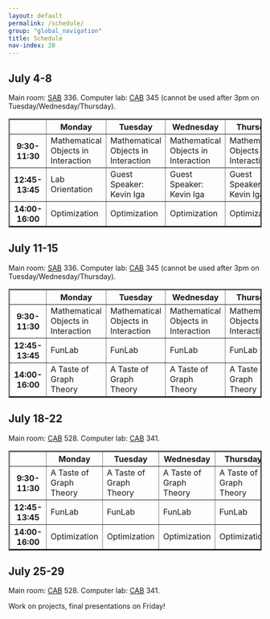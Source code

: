 ```yaml
---
layout: default
permalink: /schedule/
group: "global_navigation"
title: Schedule
nav-index: 20
---
```


<h2>July 4-8</h2>
Main room: <a href="https://www.google.com/maps/place/South+Academic+Bldg,+Edmonton,+AB+T6G+2G7,+Canada/@53.5256188,-113.5266235,17z/data=!3m1!4b1!4m5!3m4!1s0x53a022201b52338b:0x974f871c462f4cc5!8m2!3d53.5256403!4d-113.5247195" target="_blank">SAB</a> 336. Computer lab: <a href="https://www.google.com/maps/place/Central+Academic+Bldg/@53.525394,-113.5243396,17z/data=!4m2!3m1!1s0x53a02220149d284d:0xe5e92cbd3f987b1e" target="_blank">CAB</a> 345 (cannot be used after 3pm on Tuesday/Wednesday/Thursday).
<table border="2">
<tbody>
<tr>
<th></th>
<th>Monday</th>
<th>Tuesday</th>
<th>Wednesday</th>
<th>Thursday</th>
<th>Friday</th>
</tr>
<tr>
<th>9:30-11:30</th>
<td>Mathematical Objects in Interaction</td>
<td>Mathematical Objects in Interaction</td>
<td>Mathematical Objects in Interaction</td>
<td>Mathematical Objects in Interaction</td>
<td>Mathematical Objects in Interaction</td>
</tr>
<tr>
<th>12:45-13:45</th>
<td>Lab Orientation</td>
<td>Guest Speaker: Kevin Iga</td>
<td>Guest Speaker: Kevin Iga</td>
<td>Guest Speaker: Kevin Iga</td>
<td>Guest Speaker: Kevin Iga</td>
</tr>
<tr>
<th>14:00-16:00</th>
<td>Optimization</td>
<td>Optimization</td>
<td>Optimization</td>
<td>Optimization</td>
<td>Optimization</td>
</tr>
</tbody>
</table>
<h2>July 11-15</h2>
Main room: <a href="https://www.google.com/maps/place/South+Academic+Bldg,+Edmonton,+AB+T6G+2G7,+Canada/@53.5256188,-113.5266235,17z/data=!3m1!4b1!4m5!3m4!1s0x53a022201b52338b:0x974f871c462f4cc5!8m2!3d53.5256403!4d-113.5247195" target="_blank">SAB</a> 336. Computer lab: <a href="https://www.google.com/maps/place/Central+Academic+Bldg/@53.525394,-113.5243396,17z/data=!4m2!3m1!1s0x53a02220149d284d:0xe5e92cbd3f987b1e" target="_blank">CAB</a> 345 (cannot be used after 3pm on Tuesday/Wednesday/Thursday).
<table border="2">
<tbody>
<tr>
<th></th>
<th>Monday</th>
<th>Tuesday</th>
<th>Wednesday</th>
<th>Thursday</th>
<th>Friday</th>
</tr>
<tr>
<th>9:30-11:30</th>
<td>Mathematical Objects in Interaction</td>
<td>Mathematical Objects in Interaction</td>
<td>Mathematical Objects in Interaction</td>
<td>Mathematical Objects in Interaction</td>
<td>Mathematical Objects in Interaction</td>
</tr>
<tr>
<th>12:45-13:45</th>
<td>FunLab</td>
<td>FunLab</td>
<td>FunLab</td>
<td>FunLab</td>
<td>FunLab</td>
</tr>
<tr>
<th>14:00-16:00</th>
<td>A Taste of Graph Theory</td>
<td>A Taste of Graph Theory</td>
<td>A Taste of Graph Theory</td>
<td>A Taste of Graph Theory</td>
<td>A Taste of Graph Theory</td>
</tr>
</tbody>
</table>
<h2>July 18-22</h2>
Main room: <a href="https://www.google.com/maps/place/Central+Academic+Bldg/@53.525394,-113.5243396,17z/data=!4m2!3m1!1s0x53a02220149d284d:0xe5e92cbd3f987b1e" target="_blank">CAB</a> 528. Computer lab: <a href="https://www.google.com/maps/place/Central+Academic+Bldg/@53.525394,-113.5243396,17z/data=!4m2!3m1!1s0x53a02220149d284d:0xe5e92cbd3f987b1e" target="_blank">CAB</a> 341.
<table border="2">
<tbody>
<tr>
<th></th>
<th>Monday</th>
<th>Tuesday</th>
<th>Wednesday</th>
<th>Thursday</th>
<th>Friday</th>
</tr>
<tr>
<th>9:30-11:30</th>
<td>A Taste of Graph Theory</td>
<td>A Taste of Graph Theory</td>
<td>A Taste of Graph Theory</td>
<td>A Taste of Graph Theory</td>
<td>A Taste of Graph Theory</td>
</tr>
<tr>
<th>12:45-13:45</th>
<td>FunLab</td>
<td>FunLab</td>
<td>FunLab</td>
<td>FunLab</td>
<td>FunLab</td>
</tr>
<tr>
<th>14:00-16:00</th>
<td>Optimization</td>
<td>Optimization</td>
<td>Optimization</td>
<td>Optimization</td>
<td>Optimization</td>
</tr>
</tbody>
</table>
<h2>July 25-29</h2>
Main room: <a href="https://www.google.com/maps/place/Central+Academic+Bldg/@53.525394,-113.5243396,17z/data=!4m2!3m1!1s0x53a02220149d284d:0xe5e92cbd3f987b1e" target="_blank">CAB</a> 528. Computer lab: <a href="https://www.google.com/maps/place/Central+Academic+Bldg/@53.525394,-113.5243396,17z/data=!4m2!3m1!1s0x53a02220149d284d:0xe5e92cbd3f987b1e" target="_blank">CAB</a> 341.

Work on projects, final presentations on Friday!
